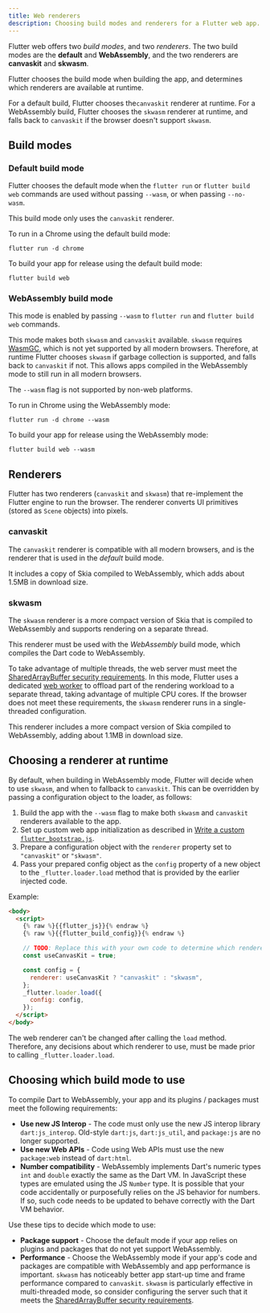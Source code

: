 ```yaml
---
title: Web renderers
description: Choosing build modes and renderers for a Flutter web app.
---
```


Flutter web offers two _build modes_, and two _renderers_.
The two build modes are the **default** and **WebAssembly**,
and the two renderers are **canvaskit** and **skwasm**.

Flutter chooses the build mode when building the app,
and determines which renderers are available at runtime.

For a default build,
Flutter chooses the`canvaskit` renderer at runtime.
For a WebAssembly build,
Flutter chooses the `skwasm` renderer at runtime,
and falls back to `canvaskit` if the browser doesn't support `skwasm`.

## Build modes

### Default build mode

Flutter chooses the default mode when the
`flutter run` or `flutter build web` commands are
used without passing `--wasm`, or when passing `--no-wasm`.

This build mode only uses the `canvaskit` renderer.

To run in a Chrome using the default build mode:

```console
flutter run -d chrome
```

To build your app for release using the default build mode:

```console
flutter build web
```

### WebAssembly build mode

This mode is enabled by passing `--wasm` to `flutter run` and
`flutter build web` commands.

This mode makes both `skwasm` and `canvaskit` available. `skwasm` requires
[WasmGC][], which is not yet supported by all modern browsers.
Therefore, at runtime Flutter chooses `skwasm` if garbage collection is
supported, and falls back to `canvaskit` if not. This allows apps compiled in the
WebAssembly mode to still run in all modern browsers.

The `--wasm` flag is not supported by non-web platforms.

To run in Chrome using the WebAssembly mode:

```console
flutter run -d chrome --wasm
```

To build your app for release using the WebAssembly mode:

```console
flutter build web --wasm
```

## Renderers

Flutter has two renderers (`canvaskit` and `skwasm`)
that re-implement the Flutter engine to run the browser. 
The renderer converts UI primitives (stored as `Scene` objects) into
pixels.

### canvaskit

The `canvaskit` renderer is compatible with all modern browsers, and is the 
renderer that is used in the _default_ build mode.

It includes a copy of Skia compiled to WebAssembly, which adds
about 1.5MB in download size.

### skwasm

The `skwasm` renderer is a more compact version of Skia
that is compiled to WebAssembly and supports rendering on a separate thread.

This renderer must be used with the _WebAssembly_ build mode,
which compiles the Dart code to WebAssembly.

To take advantage of multiple threads,
the web server must meet the [SharedArrayBuffer security requirements][].
In this mode,
Flutter uses a dedicated [web worker][] to offload part of the rendering
workload to a separate thread,
taking advantage of multiple CPU cores.
If the browser does not meet these requirements,
the `skwasm` renderer runs in a single-threaded configuration.

This renderer includes a more compact version of Skia compiled to WebAssembly,
adding about 1.1MB in download size.

## Choosing a renderer at runtime

By default, when building in WebAssembly mode, Flutter will decide when to
use `skwasm`, and when to fallback to `canvaskit`. This can be overridden by
passing a configuration object to the loader, as follows:

 1. Build the app with the `--wasm` flag to make both `skwasm` and `canvaskit`
    renderers available to the app.
 1. Set up custom web app initialization as described in
    [Write a custom `flutter_bootstrap.js`][custom-bootstrap].
 1. Prepare a configuration object with the `renderer` property set to
    `"canvaskit"` or `"skwasm"`.
 1. Pass your prepared config object as the `config` property of
    a new object to the `_flutter.loader.load` method that is
    provided by the earlier injected code.

Example:

```html highlightLines=9-14
<body>
  <script>
    {% raw %}{{flutter_js}}{% endraw %}
    {% raw %}{{flutter_build_config}}{% endraw %}

    // TODO: Replace this with your own code to determine which renderer to use.
    const useCanvasKit = true;

    const config = {
      renderer: useCanvasKit ? "canvaskit" : "skwasm",
    };
    _flutter.loader.load({
      config: config,
    });
  </script>
</body>
```

The web renderer can't be changed after calling the `load` method. Therefore,
any decisions about which renderer to use, must be made prior to calling
`_flutter.loader.load`.

[custom-bootstrap]: /platform-integration/web/initialization#custom-bootstrap-js
[customizing-web-init]: /platform-integration/web/initialization

## Choosing which build mode to use

To compile Dart to WebAssembly,
your app and its plugins / packages must meet the following requirements:

- **Use new JS Interop** - 
  The code must only use the new JS interop library `dart:js_interop`. Old-style
  `dart:js`, `dart:js_util`, and `package:js` are no longer supported.
- **Use new Web APIs** -
  Code using Web APIs must use the new `package:web` instead of `dart:html`.
- **Number compatibility** -
  WebAssembly implements Dart's numeric types `int` and `double` exactly the
  same as the Dart VM. In JavaScript these types are emulated using the JS
  `Number` type. It is possible that your code accidentally or purposefully
  relies on the JS behavior for numbers. If so, such code needs to be updated to
  behave correctly with the Dart VM behavior.

Use these tips to decide which mode to use:

* **Package support** - Choose the default mode if your app relies on plugins and packages that do
  not yet support WebAssembly.
* **Performance** -
  Choose the WebAssembly mode if your app's code and packages are compatible
  with WebAssembly and app performance is important. `skwasm` has noticeably
  better app start-up time and frame performance compared to `canvaskit`.
  `skwasm` is particularly effective in multi-threaded mode, so consider
  configuring the server such that it meets the
  [SharedArrayBuffer security requirements][].

[canvaskit]: https://skia.org/docs/user/modules/canvaskit/
[file an issue]: {{site.repo.flutter}}/issues/new?title=[web]:+%3Cdescribe+issue+here%3E&labels=%E2%98%B8+platform-web&body=Describe+your+issue+and+include+the+command+you%27re+running,+flutter_web%20version,+browser+version
[web worker]: https://developer.mozilla.org/en-US/docs/Web/API/Web_Workers_API
[WasmGC]: https://developer.chrome.com/blog/wasmgc
[SharedArrayBuffer security requirements]: https://developer.mozilla.org/en-US/docs/Web/JavaScript/Reference/Global_Objects/SharedArrayBuffer#security_requirements
